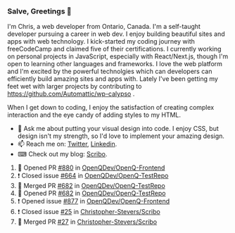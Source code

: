 ### Salve, Greetings 👋

I'm Chris, a web developer from Ontario, Canada. I'm a self-taught developer pursuing a career in web dev. I enjoy building beautiful sites and apps with web technology.
I kick-started my coding journey with freeCodeCamp and claimed five of their certifications.  I currently working on personal projects in JavaScript, especially with React/Next.js, though I'm open to learning other languages and frameworks. I love the web platform and I'm excited by the powerful technolgies which can developers can efficiently build amazing sites and apps with. Lately I've been getting my feet wet with larger projects by contributing to https://github.com/Automattic/wp-calypso .

When I get down to coding, I enjoy the satisfaction of creating complex interaction and the eye candy of adding styles to my HTML. 

- 💬 Ask me about putting your visual design into code. I enjoy CSS, but design isn't my strength, so I'd love to implement your amazing design.
- 📫 Reach me on: [Twitter](https://twitter.com/Christo28120856), [Linkedin](https://www.linkedin.com/in/christopher-stevers-07b9a5204/).
- ⌨ Check out my blog: [Scribo](https://christopherstevers.cf).
<!--
**Christopher-Stevers/Christopher-Stevers** is a ✨ _special_ ✨ repository because its `README.md` (this file) appears on your GitHub profile.

Here are some ideas to get you started:

- 🔭 I’m currently working on ...
- 🌱 I’m currently learning ...
- 👯 I’m looking to collaborate on ...
- 🤔 I’m looking for help with ...
- 😄 Pronouns: ...
- ⚡ Fun fact: ...
-->

<!--START_SECTION:activity-->
1. 💪 Opened PR [#880](https://github.com/OpenQDev/OpenQ-Frontend/pull/880) in [OpenQDev/OpenQ-Frontend](https://github.com/OpenQDev/OpenQ-Frontend)
2. ❗️ Closed issue [#664](https://github.com/OpenQDev/OpenQ-TestRepo/issues/664) in [OpenQDev/OpenQ-TestRepo](https://github.com/OpenQDev/OpenQ-TestRepo)
3. 🎉 Merged PR [#682](https://github.com/OpenQDev/OpenQ-TestRepo/pull/682) in [OpenQDev/OpenQ-TestRepo](https://github.com/OpenQDev/OpenQ-TestRepo)
4. 💪 Opened PR [#682](https://github.com/OpenQDev/OpenQ-TestRepo/pull/682) in [OpenQDev/OpenQ-TestRepo](https://github.com/OpenQDev/OpenQ-TestRepo)
5. ❗️ Opened issue [#877](https://github.com/OpenQDev/OpenQ-Frontend/issues/877) in [OpenQDev/OpenQ-Frontend](https://github.com/OpenQDev/OpenQ-Frontend)
6. ❗️ Closed issue [#25](https://github.com/Christopher-Stevers/Scribo/issues/25) in [Christopher-Stevers/Scribo](https://github.com/Christopher-Stevers/Scribo)
7. 🎉 Merged PR [#27](https://github.com/Christopher-Stevers/Scribo/pull/27) in [Christopher-Stevers/Scribo](https://github.com/Christopher-Stevers/Scribo)
<!--END_SECTION:activity-->
